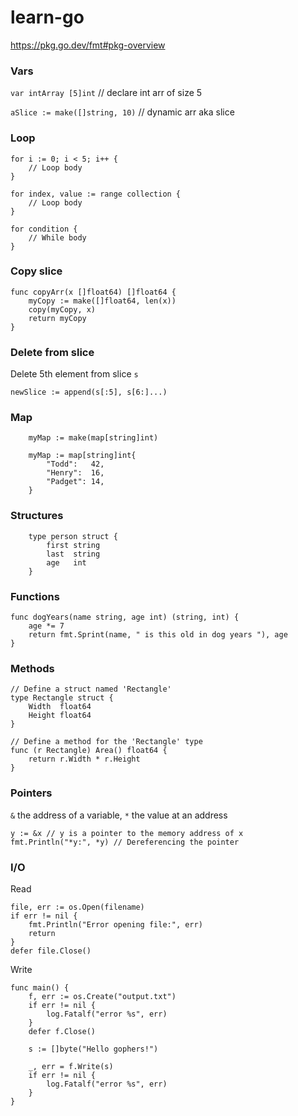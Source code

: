 # learn-go
https://pkg.go.dev/fmt#pkg-overview

### Vars

`var intArray [5]int` // declare int arr of size 5

`aSlice := make([]string, 10)` // dynamic arr aka slice

### Loop

```
for i := 0; i < 5; i++ {
    // Loop body
}
```

```
for index, value := range collection {
    // Loop body
}
```

```
for condition {
    // While body
}
```

### Copy slice

```
func copyArr(x []float64) []float64 {
	myCopy := make([]float64, len(x))
	copy(myCopy, x)
	return myCopy
}
```

### Delete from slice

Delete 5th element from slice `s`
```
newSlice := append(s[:5], s[6:]...)
```

### Map

```
    myMap := make(map[string]int)
```

```
    myMap := map[string]int{
        "Todd":   42,
        "Henry":  16,
        "Padget": 14,
    }
```

### Structures

```
    type person struct {
        first string
        last  string
        age   int
    }
```


### Functions

```
func dogYears(name string, age int) (string, int) {
	age *= 7
	return fmt.Sprint(name, " is this old in dog years "), age
}
```

### Methods 

```
// Define a struct named 'Rectangle'
type Rectangle struct {
    Width  float64
    Height float64
}

// Define a method for the 'Rectangle' type
func (r Rectangle) Area() float64 {
    return r.Width * r.Height
}
```

### Pointers
`&` the address of a variable, `*` the value at an address
```
y := &x // y is a pointer to the memory address of x
fmt.Println("*y:", *y) // Dereferencing the pointer
```


### I/O

Read
```
file, err := os.Open(filename)
if err != nil {
    fmt.Println("Error opening file:", err)
    return
}
defer file.Close()
```

Write
```
func main() {
	f, err := os.Create("output.txt")
	if err != nil {
		log.Fatalf("error %s", err)
	}
	defer f.Close()

	s := []byte("Hello gophers!")

	_, err = f.Write(s)
	if err != nil {
		log.Fatalf("error %s", err)
	}
}
```